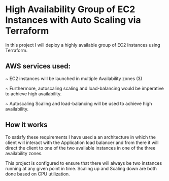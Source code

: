 # High Availability Group of EC2 Instances with Auto Scaling via Terraform
In this project I will deploy a highly available group of EC2 Instances using Terraform.

## AWS services used:
~ EC2 instances will be launched in multiple Availability zones (3)

~ Furthermore, autoscaling scaling and load-balancing would be imperative to achieve high availability.

~ Autoscaling Scaling and load-balancing will be used to achieve high availability.


## How it works
To satisfy these requirements I have used a an architecture in which the client will interact with the Application load balancer and from there it will direct the client to one of the two available instances in one of the three availability zones.

This project is configured to ensure that there will always be two instances running at any given point in time.
Scaling up and Scaling down are both done based on CPU utilization.
